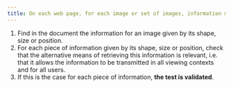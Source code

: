 ```yaml
---
title: On each web page, for each image or set of images, information must not be conveyed solely [by shape, size or location](#indication-conveyed-by-shape-size-or-location). Is this rule implemented appropriately?
---
```


1. Find in the document the information for an image given by its shape, size or position.
2. For each piece of information given by its shape, size or position, check that the alternative means of retrieving this information is relevant, i.e. that it allows the information to be transmitted in all viewing contexts and for all users.
3. If this is the case for each piece of information, **the test is validated**.
